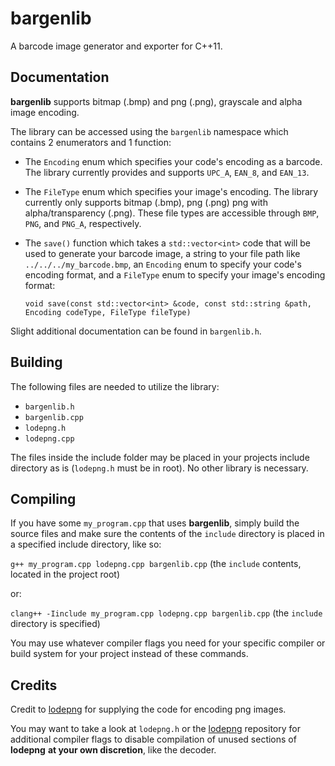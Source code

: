 # bargenlib

A barcode image generator and exporter for C++11.

## Documentation

**bargenlib** supports bitmap (.bmp) and png (.png), grayscale and alpha image encoding.

The library can be accessed using the `bargenlib` namespace
which contains 2 enumerators and 1 function:

* The `Encoding` enum which specifies your code's encoding as a barcode. The library
currently provides and supports `UPC_A`, `EAN_8`, and `EAN_13`.
* The `FileType` enum which specifies your image's encoding. The library currently only supports
bitmap (.bmp), png (.png) png with alpha/transparency (.png). These file types are accessible
through `BMP`, `PNG`, and `PNG_A`, respectively.
* The `save()` function which takes a `std::vector<int>` code that will be used to generate
your barcode image, a string to your file path like `../../../my_barcode.bmp`,
an `Encoding` enum to specify your code's encoding format, and a `FileType` enum to
specify your image's encoding format:

    `void save(const std::vector<int> &code, const std::string &path, Encoding codeType, FileType fileType)`

Slight additional documentation can be found in `bargenlib.h`.

## Building

The following files are needed to utilize the library:

* `bargenlib.h`
* `bargenlib.cpp`
* `lodepng.h`
* `lodepng.cpp`

The files inside the include folder may be placed in your projects include
directory as is (`lodepng.h` must be in root). No other library is necessary.

## Compiling

If you have some `my_program.cpp` that uses **bargenlib**, simply build the source files
and make sure the contents of the `include` directory is placed in a specified include directory,
like so:

`g++ my_program.cpp lodepng.cpp bargenlib.cpp` (the `include` contents, located in the project root)

or:

`clang++ -Iinclude my_program.cpp lodepng.cpp bargenlib.cpp` (the `include` directory is specified)

You may use whatever compiler flags you need for your specific
compiler or build system for your project instead of these commands.

## Credits

Credit to [lodepng](https://github.com/lvandeve/lodepng) for supplying the code for encoding png images.

You may want to take a look at `lodepng.h` or the [lodepng](https://github.com/lvandeve/lodepng)
repository for additional compiler flags to disable compilation of unused sections of **lodepng**
**at your own discretion**, like the decoder.
